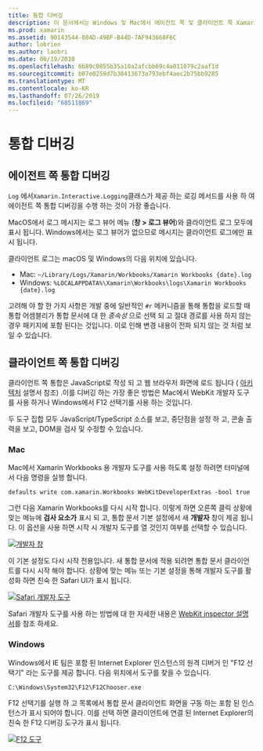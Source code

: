 ```yaml
---
title: 통합 디버깅
description: 이 문서에서는 Windows 및 Mac에서 에이전트 쪽 및 클라이언트 쪽 Xamarin Workbooks 통합을 디버그 하는 방법을 설명 합니다.
ms.prod: xamarin
ms.assetid: 90143544-084D-49BF-B44D-7AF943668F6C
author: lobrien
ms.author: laobri
ms.date: 06/19/2018
ms.openlocfilehash: 6b89c0855b35a10a2afcbb69c4a011079c2aaf1d
ms.sourcegitcommit: b07e0259d7b30413673a793ebf4aec2b75bb9285
ms.translationtype: MT
ms.contentlocale: ko-KR
ms.lasthandoff: 07/26/2019
ms.locfileid: "68511869"
---
```

# <a name="debugging-integrations"></a>통합 디버깅

## <a name="debugging-agent-side-integrations"></a>에이전트 쪽 통합 디버깅

`Log` 에서`Xamarin.Interactive.Logging`클래스가 제공 하는 로깅 메서드를 사용 하 여 에이전트 쪽 통합 디버깅을 수행 하는 것이 가장 좋습니다.

MacOS에서 로그 메시지는 로그 뷰어 메뉴 (**창 > 로그 뷰어**)와 클라이언트 로그 모두에 표시 됩니다. Windows에서는 로그 뷰어가 없으므로 메시지는 클라이언트 로그에만 표시 됩니다.

클라이언트 로그는 macOS 및 Windows의 다음 위치에 있습니다.

- Mac: `~/Library/Logs/Xamarin/Workbooks/Xamarin Workbooks {date}.log`
- Windows: `%LOCALAPPDATA%\Xamarin\Workbooks\logs\Xamarin Workbooks {date}.log`

고려해 야 할 한 가지 사항은 개발 중에 일반적인 `#r` 메커니즘을 통해 통합을 로드할 때 통합 어셈블리가 통합 문서에 대 한 _종속성_ 으로 선택 되 고 절대 경로를 사용 하지 않는 경우 패키지에 포함 된다는 것입니다. 이로 인해 변경 내용이 전파 되지 않는 것 처럼 보일 수 있습니다.

## <a name="debugging-client-side-integrations"></a>클라이언트 쪽 통합 디버깅

클라이언트 쪽 통합은 JavaScript로 작성 되 고 웹 브라우저 화면에 로드 됩니다 ( [아키텍처](~/tools/workbooks/sdk/architecture.md) 설명서 참조) .이를 디버깅 하는 가장 좋은 방법은 Mac에서 WebKit 개발자 도구를 사용 하거나 Windows에서 F12 선택기를 사용 하는 것입니다.

두 도구 집합 모두 JavaScript/TypeScript 소스를 보고, 중단점을 설정 하 고, 콘솔 출력을 보고, DOM을 검사 및 수정할 수 있습니다.

### <a name="mac"></a>Mac

Mac에서 Xamarin Workbooks 용 개발자 도구를 사용 하도록 설정 하려면 터미널에서 다음 명령을 실행 합니다.

```shell
defaults write com.xamarin.Workbooks WebKitDeveloperExtras -bool true
```

그런 다음 Xamarin Workbooks를 다시 시작 합니다. 이렇게 하면 오른쪽 클릭 상황에 맞는 메뉴에 **검사 요소가** 표시 되 고, 통합 문서 기본 설정에서 새 **개발자** 창이 제공 됩니다. 이 옵션을 사용 하면 시작 시 개발자 도구를 열 것인지 여부를 선택할 수 있습니다.

[![개발자 창](debugging-images/developer-pane-small.png)](debugging-images/developer-pane.png#lightbox)

이 기본 설정도 다시 시작 전용입니다. 새 통합 문서에 적용 되려면 통합 문서 클라이언트를 다시 시작 해야 합니다. 상황에 맞는 메뉴 또는 기본 설정을 통해 개발자 도구를 활성화 하면 친숙 한 Safari UI가 표시 됩니다.

[![Safari 개발자 도구](debugging-images/mac-dev-tools.png)](debugging-images/mac-dev-tools.png#lightbox)

Safari 개발자 도구를 사용 하는 방법에 대 한 자세한 내용은 [WebKit inspector 설명서][webkit-docs]를 참조 하세요.

### <a name="windows"></a>Windows

Windows에서 IE 팀은 포함 된 Internet Explorer 인스턴스의 원격 디버거 인 "F12 선택기" 라는 도구를 제공 합니다. 다음 위치에서 도구를 찾을 수 있습니다.

```shell
C:\Windows\System32\F12\F12Chooser.exe
```

F12 선택기를 실행 하 고 목록에서 통합 문서 클라이언트 화면을 구동 하는 포함 된 인스턴스가 표시 되어야 합니다. 이를 선택 하면 클라이언트에 연결 된 Internet Explorer의 친숙 한 F12 디버깅 도구가 표시 됩니다.

[![F12 도구](debugging-images/windows-dev-tools.png)](debugging-images/windows-dev-tools.png#lightbox)

[webkit-docs]: https://trac.webkit.org/wiki/WebInspector
